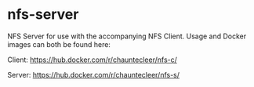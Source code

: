 # nfs-server
NFS Server for use with the accompanying NFS Client. Usage and Docker images can both be found here:

Client: 
https://hub.docker.com/r/chauntecleer/nfs-c/

Server:
https://hub.docker.com/r/chauntecleer/nfs-s/
